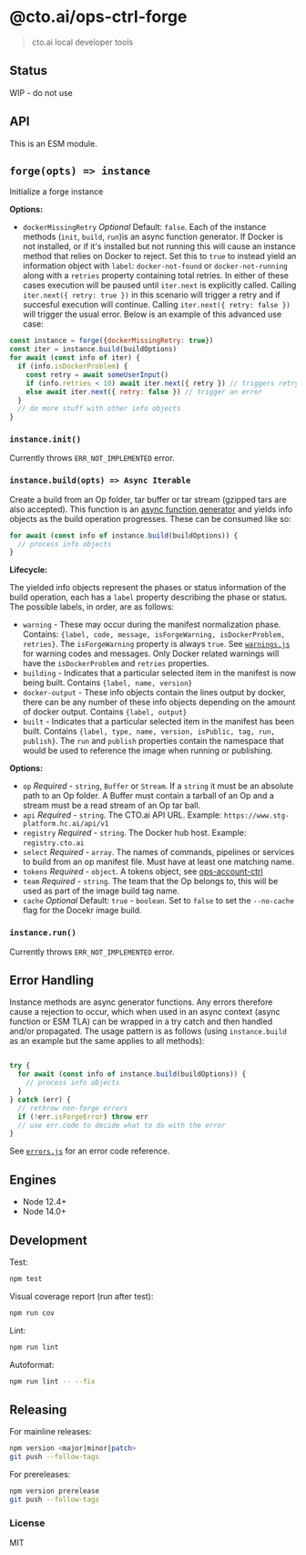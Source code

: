 # @cto.ai/ops-ctrl-forge

> cto.ai local developer tools

## Status

WIP - do not use

## API

This is an ESM module.

## `forge(opts) => instance`

Initialize a forge instance

**Options:**

* `dockerMissingRetry` *Optional* Default: `false`. Each of the instance methods (`init`, `build`, `run`)is an async function generator. If Docker is not installed, or if it's installed but not running this will cause an instance method that relies on Docker to reject. Set this to `true` to instead yield an information object with `label`: `docker-not-found` or `docker-not-running` along with a `retries` property containing total retries. In either of these cases execution will be paused until `iter.next` is explicitly called. Calling `iter.next({ retry: true })` in this scenario will trigger a retry and if succesful execution will continue. Calling `iter.next({ retry: false })` will trigger the usual error. Below is an example of this advanced use case:

```js
const instance = forge({dockerMissingRetry: true})
const iter = instance.build(buildOptions)
for await (const info of iter) {
  if (info.isDockerProblem) {
    const retry = await someUserInput()
    if (info.retries < 10) await iter.next({ retry }) // triggers retry if `retry` is true
    else await iter.next({ retry: false }) // trigger an error
  }
  // do more stuff with other info objects
}
```

### `instance.init()`

Currently throws `ERR_NOT_IMPLEMENTED` error.

### `instance.build(opts) => Async Iterable`

Create a build from an Op folder, tar buffer or tar stream (gzipped tars are also accepted). This function is an [async function generator](https://developer.mozilla.org/en-US/docs/Web/JavaScript/Reference/Statements/for-await...of#iterating_over_async_generators) and yields info objects as the build operation progresses. These can be consumed like so:

```js
for await (const info of instance.build(buildOptions)) {
  // process info objects
}
```

**Lifecycle:**

The yielded info objects represent the phases or status information of the build operation, each 
has a `label` property describing the phase or status. The possible labels, in order, are as follows:

* `warning` - These may occur during the manifest normalization phase. Contains: `{label, code, message, isForgeWarning, isDockerProblem, retries}`. The `isForgeWarning` property is always `true`. See [`warnings.js`](./lib/warnings.js) for warning codes and messages. Only Docker related warnings will have the `isDockerProblem` and `retries` properties.
* `building` - Indicates that a particular selected item in the manifest is now being built. Contains `{label, name, version}`
* `docker-output` - These info objects contain the lines output by docker, there can be any number of these info objects depending on the amount of docker output. Contains `{label, output}`
* `built` - Indicates that a particular selected item in the manifest has been built. Contains `{label, type, name, version, isPublic, tag, run, publish}`. The `run` and `publish` properties contain the namespace that would be used to reference the image when running or publishing.


**Options:**

* `op` *Required* - `string`, `Buffer` or `Stream`. If a `string` it must be an absolute path to an Op folder. A Buffer must contain a tarball of an Op and a stream must be a read stream of an Op tar ball.
* `api` *Required* - `string`. The CTO.ai API URL. Example: `https://www.stg-platform.hc.ai/api/v1`
* `registry` *Required* - `string`. The Docker hub host. Example: `registry.cto.ai`
* `select` *Required* - `array`. The names of commands, pipelines or services to build from an op manifest file. Must have at least one matching name.
* `tokens` *Required* - `object`. A tokens object, see [ops-account-ctrl](https://github.com/cto-ai/ops-account-ctrl)
* `team` *Required* - `string`. The team that the Op belongs to, this will be used as part of the image build tag name.
* `cache` *Optional* Default: `true` - `boolean`. Set to `false` to set the `--no-cache` flag for the Docekr image build.


### `instance.run()`

Currently throws `ERR_NOT_IMPLEMENTED` error.

## Error Handling

Instance methods are async generator functions. Any errors therefore cause a rejection to occur, which when used in an async context (async function or ESM TLA) can be wrapped in a try catch and then handled and/or propagated. The usage pattern is as follows (using `instance.build` as an example but the same applies to all methods):

```js

try { 
  for await (const info of instance.build(buildOptions)) {
    // process info objects
  }
} catch (err) {
  // rethrow non-forge errors
  if (!err.isForgeError) throw err
  // use err.code to decide what to do with the error
}
```

See [`errors.js`](lib/errors.js) for an error code reference.

## Engines

* Node 12.4+
* Node 14.0+

## Development

Test:

```sh
npm test
```

Visual coverage report (run after test):

```sh
npm run cov
```

Lint:

```sh
npm run lint
```

Autoformat:

```sh
npm run lint -- --fix
```

## Releasing

For mainline releases:

```sh
npm version <major|minor|patch>
git push --follow-tags
```

For prereleases:

```sh
npm version prerelease
git push --follow-tags
```

### License

MIT
